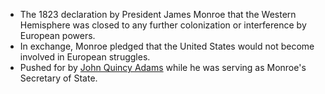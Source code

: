 - The 1823 declaration by President James Monroe that the Western Hemisphere was closed to any further colonization or interference by European powers.
- In exchange, Monroe pledged that the United States would not become involved in European struggles. 
- Pushed for by [John Quincy Adams](John%20Quincy%20Adams.md) while he was serving as Monroe's Secretary of State.